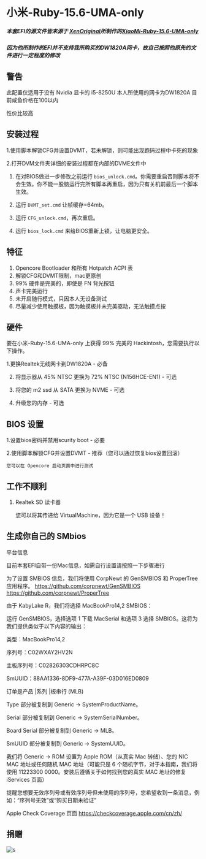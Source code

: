 # 小米-Ruby-15.6-UMA-only

##### 本套EFI的源文件皆来源于 [XenOriginal](https://github.com/XenOriginal)所制作的[XiaoMi-Ruby-15.6-UMA-only](https://github.com/XenOriginal/XiaoMi-Ruby-15.6-UMA-only)

##### 因为他所制作的EFI并不支持我所购买的DW1820A网卡，故自己按照他原先的文件进行一定程度的修改

##  警告

此配置仅适用于没有 Nvidia 显卡的 i5-8250U 本人所使用的网卡为DW1820A 目前咸鱼价格在100以内

性价比较高

## 安装过程

1.使用脚本解锁CFG并设置DVMT，若未解锁，则可能出现跑码过程中卡死的现象

2.打开DVM文件夹详细的安装过程都在内部的DVME文件中

1. 在对BIOS做进一步修改之前运行 `bios_unlock.cmd`。你需要重启否则脚本将不会生效。你不能一股脑运行完所有脚本再重启，因为只有关机前最后一个脚本生效。

2. 运行 `DVMT_set.cmd` 让帧缓存=64mb。

3. 运行 `CFG_unlock.cmd`，再次重启。

4. 运行 `bios_lock.cmd` 来给BIOS重新上锁，让电脑更安全。

## 特征

1. Opencore Bootloader 和所有 Hotpatch ACPI 表
2. 解锁CFG和DVMT限制，mac更原创
3. 99% 硬件是完美的，即使是 FN 背光按钮
4. 声卡完美运行
5. 未开启随行模式，只因本人无设备测试
6. 尽量减少使用触摸板，因为触摸板并未完美驱动，无法触摸点按

## 硬件

要在小米-Ruby-15.6-UMA-only 上获得 99% 完美的 Hackintosh，您需要执行以下操作。

1.更换Realtek无线网卡到DW1820A - 必备

2. 将显示器从 45% NTSC 更换为 72% NTSC (N156HCE-EN1) - 可选

3. 将您的 m2 ssd 从 SATA 更换为 NVME - 可选

4. 升级您的内存 - 可选


## BIOS 设置

1.设置bios密码并禁用scurity boot - 必要

2.使用脚本解锁CFG并设置DVMT - 推荐（您可以通过恢复bios设置回滚）

    您可以在 Opencore 启动页面中进行测试

## 工作不顺利

1. Realtek SD 读卡器

    您可以将其传递给 VirtualMachine，因为它是一个 USB 设备！

## 生成你自己的 SMbios

  平台信息

目前本套EFI自带一份Mac信息，如需自行设置请按照一下步骤进行

  为了设置 SMBIOS 信息，我们将使用 CorpNewt 的 GenSMBIOS 和 ProperTree 应用程序。 https://github.com/corpnewt/GenSMBIOS https://github.com/corpnewt/ProperTree

  由于 KabyLake R，我们将选择 MacBookPro14,2 SMBIOS：

  运行 GenSMBIOS，选择选项 1 下载 MacSerial 和选项 3 选择 SMBIOS。这将为我们提供类似于以下内容的输出：

  类型：MacBookPro14,2

  序列号：C02WXAY2HV2N

  主板序列号：C02826303CDHRPC8C

  SmUUID：88AA1336-8DF9-477A-A39F-03D016ED0809

  订单是产品 |系列 |板串行 (MLB)

  Type 部分被复制到 Generic -> SystemProductName。

  Serial 部分被复制到 Generic -> SystemSerialNumber。

  Board Serial 部分被复制到 Generic -> MLB。

  SmUUID 部分被复制到 Generic -> SystemUUID。

  我们将 Generic -> ROM 设置为 Apple ROM（从真实 Mac 转储）、您的 NIC MAC 地址或任何随机 MAC 地址（可能只是 6 个随机字节，对于本指南，我们将使用 11223300 0000。安装后遵循关于如何找到您的真实 MAC 地址的修复 iServices 页面）

  提醒您想要无效序列号或有效序列号但未使用的序列号，您希望收到一条消息，例如：“序列号无效”或“购买日期未验证”

  Apple Check Coverage 页面 https://checkcoverage.apple.com/cn/zh/

## 捐赠

![s](https://i.loli.net/2021/07/14/SecNU3HOmFfdhzM.png)

